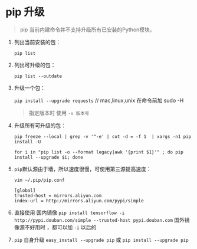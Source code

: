 pip 升级
========

> pip 当前内建命令并不支持升级所有已安装的Python模块。

1. 列出当前安装的包：

    `pip list`

2. 列出可升级的包：

    `pip list --outdate`

3. 升级一个包：

    `pip install --upgrade requests`  // mac,linux,unix 在命令前加 sudo -H
    > 指定版本时 使用 `-v 版本号
`
4. 升级所有可升级的包：

    `pip freeze --local | grep -v '^-e' | cut -d = -f 1  | xargs -n1 pip install -U`

    `for i in "pip list -o --format legacy|awk '{print $1}'" ; do pip install --upgrade $i; done`

5. `pip`默认源由于墙，所以速度很慢，可使用第三源提高速度：

    `vim ~/.pip/pip.conf`

    ```text
    [global]
    trusted-host = mirrors.aliyun.com
    index-url = http://mirrors.aliyun.com/pypi/simple
    ```

6. 直接使用 国内镜像
    `pip install tensorflow -i http://pypi.douban.com/simple --trusted-host pypi.douban.com`
    国外镜像源不好用时 ，都可以加 `-i` 以后的

7. `pip` 自身升级
    `easy_install --upgrade pip`
    或
    `pip install --upgrade pip`
